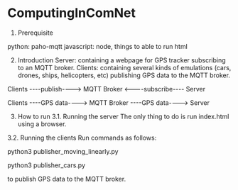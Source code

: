 # ComputingInComNet

1. Prerequisite

python: paho-mqtt
javascript: node, things to able to run html

2. Introduction
Server: containing a webpage for GPS tracker subscribing to an MQTT broker.
Clients: containing several kinds of emulations (cars, drones, ships, helicopters, etc) publishing GPS data to the MQTT broker.

Clients ----publish----> MQTT Broker <----subscribe---- Server

Clients ----GPS data----> MQTT Broker ----GPS data----> Server

3. How to run
3.1. Running the server
The only thing to do is run index.html using a browser.

3.2. Running the clients
Run commands as follows:

python3 publisher_moving_linearly.py

python3 publisher_cars.py

to publish GPS data to the MQTT broker.
